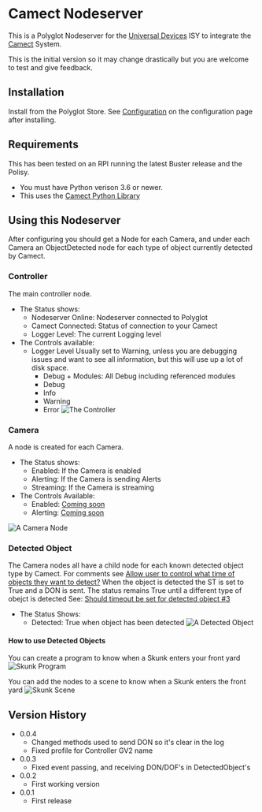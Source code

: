 # Camect Nodeserver

This is a Polyglot Nodeserver for the [Universal Devices](https://www.universal-devices.com/) ISY to integrate the [Camect](http://camect.com) System.

This is the initial version so it may change drastically but you are welcome to test and give feedback.

## Installation

Install from the Polyglot Store.  See [Configuration](POLYGLOT_CONFIG.md) on the configuration page after installing.

## Requirements

This has been tested on an RPI running the latest Buster release and the Polisy.  
- You must have Python verison 3.6 or newer.
- This uses the [Camect Python Library](https://github.com/camect/camect-py)

## Using this Nodeserver

After configuring you should get a Node for each Camera, and under each Camera an ObjectDetected node for each type of object currently detected by Camect.

### Controller
The main controller node.
- The Status shows:
    - Nodeserver Online: Nodeserver connected to Polyglot
    - Camect Connected: Status of connection to your Camect
    - Logger Level: The current Logging level
- The Controls available:
    - Logger Level
        Usually set to Warning, unless you are debugging issues and want to see all information, but this will use up a lot of disk space. 
        - Debug + Modules: All Debug including referenced modules
        - Debug
        - Info
        - Warning
        - Error
![The Controller](pics/Controller.png)

### Camera

A node is created for each Camera. 
- The Status shows:
    - Enabled: If the Camera is enabled
    - Alerting: If the Camera is sending Alerts
    - Streaming: If the Camera is streaming
- The Controls Available:
    - Enabled: [Coming soon](https://github.com/jimboca/udi-poly-Camect/issues/1)
    - Alerting: [Coming soon](https://github.com/jimboca/udi-poly-Camect/issues/2)

![A Camera Node](pics/Camera.png)

### Detected Object

The Camera nodes all have a child node for each known detected object type by Camect.  For comments see [Allow user to control what time of objects they want to detect?](https://github.com/jimboca/udi-poly-Camect/issues/4)
When the object is detected the ST is set to True and a DON is sent.  The status remains True until a different type of obejct is detected See: [Should timeout be set for detected object #3
](https://github.com/jimboca/udi-poly-Camect/issues/3)
- The Status Shows:
    - Detected: True when object has been detected
![A Detected Object](pics/DetectedObject.png)

#### How to use Detected Objects

You can create a program to know when a Skunk enters your front yard ![Skunk Program](pics/ProgramSkunk.png)

You can add the nodes to a scene to know when a Skunk enters the front yard ![Skunk Scene](pics/SceneSkunk.png)

## Version History

- 0.0.4
    - Changed methods used to send DON so it's clear in the log
    - Fixed profile for Controller GV2 name
- 0.0.3
    - Fixed event passing, and receiving DON/DOF's in DetectedObject's
- 0.0.2
    - First working version
- 0.0.1
    - First release
